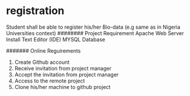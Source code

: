 # registration
Student shall be able to register his/her Bio-data (e.g same as in Nigeria Universities context)
######## Project Requirement
Apache Web Server Install
Text Editor (IDE)
MYSQL Database

####### Online Reguirements

1. Create Github account
2. Receive invitation from project manager
3. Accept the invitation from project manager
4. Access to the remote project
6. Clone his/her machine to github project
	


